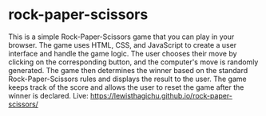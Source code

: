 # rock-paper-scissors
This is a simple Rock-Paper-Scissors game that you can play in your browser. The game uses HTML, CSS, and JavaScript to create a user interface and handle the game logic. The user chooses their move by clicking on the corresponding button, and the computer's move is randomly generated. The game then determines the winner based on the standard Rock-Paper-Scissors rules and displays the result to the user. The game keeps track of the score and allows the user to reset the game after the winner is declared. 
Live: https://lewisthagichu.github.io/rock-paper-scissors/
